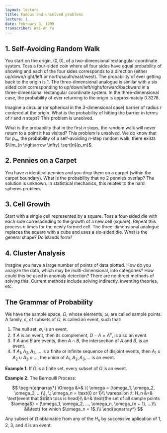 ```yaml
---
layout: lecture
title: Famous and unsolved problems
lecture: 1
date: February 3, 1999
transcriber: Wei-An Yu
---
```


1\. Self-Avoiding Random Walk
----------------------------

You start on the origin, $(0, 0)$, of a two-dimensional rectangular
coordinate system.  Toss a four-sided coin where all four sides have
equal probability of showing and each of the four sides corresponds to
a direction (either up/down/right/left or north/south/east/west).  The
probability of ever getting back to the origin is 1.  The
three-dimensional analogue is similar with a six sided coin
corresponding to up/down/left/right/forward/backward in a
three-dimensional rectangular coordinate system.  In the
three-dimensional case, the probability of ever returning to the
origin is approximately 0.3278.

Imagine a circular (or spherical in the 3-dimensional case) barrier of
radius $r$ centered at the origin.  What is the probability of hitting
the barrier in terms of $r$ and $n$ steps?  This problem is unsolved.

What is the probability that in the first $n$ steps, the random walk
will never return to a point it has visited?  This problem is
unsolved.  We do know that for $p_m$, the probability of a
self-avoiding $n$-step random walk, there exists $\lim_{n \rightarrow
\infty} \sqrt[n]{p_m}$.

2\. Pennies on a Carpet
----------------------

You have $n$ identical pennies and you drop them on a carpet (within
the carpet boundary).  What is the probability that no 2 pennies
overlap?  The solution is unknown.  In statistical mechanics, this
relates to the hard spheres problem.

3\. Cell Growth
--------------

Start with a single cell represented by a square.  Toss a four-sided
die with each side corresponding to the growth of a new cell (square).
Repeat this process $n$ times for the newly formed cell.  The
three-dimensional analogue replaces the square with a cube and uses a
six-sided die.  What is the general shape?  Do islands form?

4\. Cluster Analysis
-------------------

Imagine you have a large number of points of data plotted.  How do you
analyze the data, which may be multi-dimensional, into categories?
How could this be used in anomaly detection?  There are no direct
methods of solving this.  Current methods include solving indirectly,
inventing theories, etc.

The Grammar of Probability
--------------------------

We have the sample space, $\Omega$, whose elements, $\omega$, are
called sample points.  A family, $\varepsilon$, of subsets of
$\Omega$, is called an event, such that:

1. The null set, $\emptyset$, is an event.
2. If $A$ is an event, then its complement, $\Omega - A = A^c$, is
also an event.
3. If $A$ and $B$ are events, then $A \cap B$, the intersection of $A$
and $B$, is an event.
4. If $A_1, A_2, A_3, ...$ is a finite or infinite sequence of
disjoint events, then $A_1 \cup A_2 \cup A_3 \cup ...$, the union of
$A_1, A_2, A_3, ...$ is an event.

**Example 1.** If $\Omega$ is a finite set, every subset of $\Omega$ is an event.

**Example 2.** The Bernoulli Process:

$$
\begin{eqnarray*}
\Omega &=& \{ \omega = (\omega_1, \omega_2, \omega_3, ...)\}, \; \omega_n = \text{0 or 1}\\
\varepsilon :\: H_n &=& \text{event that $n$th toss is head}\\
&=& \text{the set of all sample points $\omega$} = (\omega_1, \omega_2, ..., \omega_n, \omega_{n + 1}, ...)\\
&&\text{ for which $\omega_n = 1$.}\\
\end{eqnarray*}
$$



Any subset of $\Omega$ obtainable from any of the $H_n$ by successive
aplication of 1, 2, 3, and 4 is an event.
